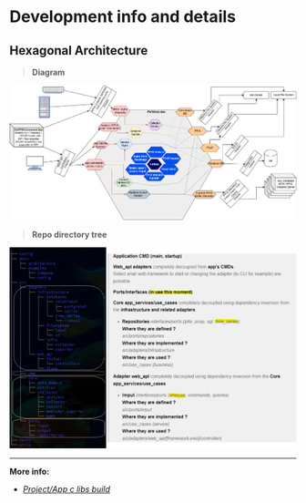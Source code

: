 # Development info and details

## Hexagonal Architecture

>**Diagram**

![architecture_hexagonal](/docs/ipyfixweb_project/images/hexagonal_architecture.png)

>**Repo directory tree**

![dir_tree](/docs/ipyfixweb_project/images/final_hexagonal_marked._dir_tree.png)

---
**More info:**

* [*Project/App c libs build*](../c_builds/README.md)